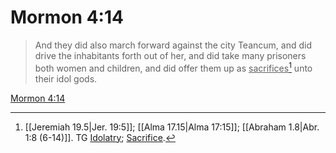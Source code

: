 # Mormon 4:14

> And they did also march forward against the city Teancum, and did drive the inhabitants forth out of her, and did take many prisoners both women and children, and did offer them up as <u>sacrifices</u>[^a] unto their idol gods.

[Mormon 4:14](https://www.churchofjesuschrist.org/study/scriptures/bofm/morm/4?lang=eng&id=p14#p14)


[^a]: [[Jeremiah 19.5|Jer. 19:5]]; [[Alma 17.15|Alma 17:15]]; [[Abraham 1.8|Abr. 1:8 (6-14)]]. TG [Idolatry](https://www.churchofjesuschrist.org/study/scriptures/tg/idolatry?lang=eng); [Sacrifice](https://www.churchofjesuschrist.org/study/scriptures/tg/sacrifice?lang=eng).
